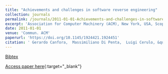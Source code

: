 ```yaml
---
title: "Achievements and challenges in software reverse engineering"
collection: journals
permalink: /journals/2011-01-01-Achievements-and-challenges-in-software-reverse-engineering
excerpt: 'Association for Computer Machinery (ACM), New York, USA, Scopus ID: 2-s2.0-79953667658, Cited by: 74'
date: 2011-01-01
venue: 'Commun. ACM'
paperurl: 'https://doi.org/10.1145/1924421.1924451'
citation: ' Gerardo Canfora,  Massimiliano Di Penta,  Luigi Cerulo, &quot;Achievements and challenges in software reverse engineering.&quot; Commun. ACM, 2011.'
---
```

[Bibtex](https://dblp.org/rec/bib/journals/cacm/CanforaPC11)

[Access paper here](https://doi.org/10.1145/1924421.1924451){:target="_blank"}
